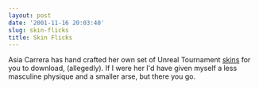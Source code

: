 ```yaml
---
layout: post
date: '2001-11-16 20:03:40'
slug: skin-flicks
title: Skin Flicks
---
```


Asia Carrera has hand crafted her own set of Unreal Tournament [skins](http://www.megabitchgoddess.com/) for you to download, (allegedly). If I were her I'd have given myself a less masculine physique and a smaller arse, but there you go.